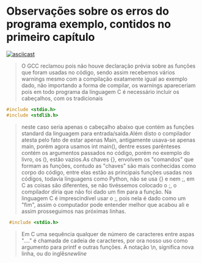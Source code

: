 # Observações sobre os erros do programa exemplo, contidos no primeiro capítulo
[![asciicast](https://asciinema.org/a/p2OwHVZjrptU9tMy45uskMpw7.png)](https://asciinema.org/a/p2OwHVZjrptU9tMy45uskMpw7)

<blockquote>O GCC reclamou pois não houve declaração prévia sobre as funções que foram usadas no código, sendo assim recebemos vários warnings mesmo com a compilação exatamente igual ao exemplo dado, não importando a forma de compilar, os warnings apareceriam pois em todo programa da linguagem C é necessário incluir os cabeçalhos, com os tradicionais</blockquote>

```C
#include <stdio.h>
#include <stdlib.h>
```


<blockquote>neste caso seria apenas o cabeçalho abaixo que contém as funções standard da linguagem para entrada/saída.Além disto o compilador atesta pelo fato de estar apenas Main, antigamente usava-se apenas main, porém agora usamos int main(), dentre esses parênteses contém os argumentos passados no código, porém no exemplo do livro, os (), estão vazios.As chaves {}, envolvem os "comandos" que formam as funções, contudo as "chaves" são mais conhecidas como corpo do código, entre elas estão as principais funções usadas nos códigos, todavia linguagens como Python, não se usa {} e nem ;, em C as coisas são diferentes, se não tivéssemos colocado o ;, o compilador diria que não foi dado um fim para a função. Na linguagem C é imprescindível usar o ;, pois nela é dado como um "fim", assim o computador pode entender melhor que acabou ali e assim prosseguimos nas próximas linhas.</blockquote>

```C
 #include <stdio.h>
 ```
<blockquote>Em C uma sequência qualquer de número de caracteres entre aspas "...." é chamada de cadeia de caracteres, por ora nosso uso como argumento para printf e outras funções. A notação \n, significa nova linha, ou do inglês<em>newline</em>






</blockquote>
